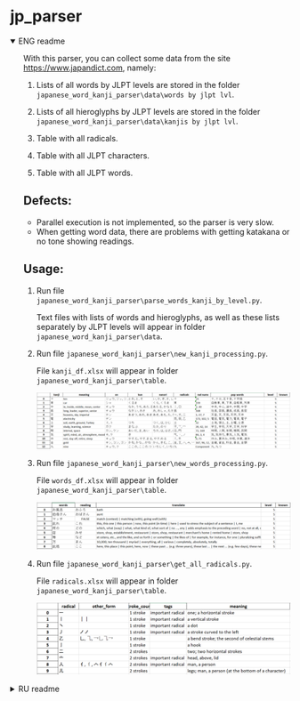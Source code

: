 # jp_parser

<details open>
<summary>
ENG readme
</summary>

<ul>

With this parser, you can collect some data from the site https://www.japandict.com, namely:
1. Lists of all words by JLPT levels are stored in the folder `japanese_word_kanji_parser\data\words by jlpt lvl`.

2. Lists of all hieroglyphs by JLPT levels are stored in the folder `japanese_word_kanji_parser\data\kanjis by jlpt lvl`.

3. Table with all radicals.

4. Table with all JLPT characters.

5. Table with all JLPT words.

## Defects:
- Parallel execution is not implemented, so the parser is very slow.
- When getting word data, there are problems with getting katakana or no tone showing readings.

## Usage:
1. Run file `japanese_word_kanji_parser\parse_words_kanji_by_level.py`.

<ul>

Text files with lists of words and hieroglyphs, as well as these lists separately by JLPT levels will appear in folder `japanese_word_kanji_parser\data`.

</ul>
  
2. Run file `japanese_word_kanji_parser\new_kanji_processing.py`.

<ul>

File `kanji_df.xlsx` will appear in folder `japanese_word_kanji_parser\table`.

![image](https://github.com/shi-i-chan/jp_parser/blob/main/screens/kanjis_df.png)

</ul>

3. Run file `japanese_word_kanji_parser\new_words_processing.py`.

<ul>

File `words_df.xlsx` will appear in folder `japanese_word_kanji_parser\table`.

![image](https://github.com/shi-i-chan/jp_parser/blob/main/screens/words_df.png)

</ul>

4. Run file `japanese_word_kanji_parser\get_all_radicals.py`.

<ul>

File `radicals.xlsx` will appear in folder `japanese_word_kanji_parser\table`.

![image](https://github.com/shi-i-chan/jp_parser/blob/main/screens/radicals.png)

</ul>

<ul>

</details>

<details>
<summary>
RU readme
</summary>

<ul>

С помощью этого парсера можно собрать некоторые данные с сайта https://www.japandict.com, а именно:
1. Списки всех японских слов по уровням JLPT находятся в папке `japanese_word_kanji_parser\data\words by jlpt lvl`.

2. Списки всех иероглифов по уровням JLPT находятся в папке `japanese_word_kanji_parser\data\kanjis by jlpt lvl`.

3. Таблицу со всеми радикалами.

4. Таблицу со всеми иероглифами по уровням JLPT.

5. Таблицу со всеми японскими словами по уровням JLPT.

## Недостатки:
- Не реализовано параллельное выполнение, так что парсер работает медленно.
- При сборе данных есть некоторые проблемы с получением чтений на катакане или чтений без отображения тона чтения. и When getting word data, there are problems with getting katakana or no tone showing readings.

## Использование:
1. Запустить файл `japanese_word_kanji_parser\parse_words_kanji_by_level.py`.

<ul>

Текстовые файлы со списками всех слов и иероглифов, а также их списки по уровням JLPT появятся в папке `japanese_word_kanji_parser\data`.

</ul>
  
2. Запустить файл `japanese_word_kanji_parser\new_kanji_processing.py`.

<ul>

Файл `kanji_df.xlsx` появится в папке `japanese_word_kanji_parser\table`.

![image](https://github.com/shi-i-chan/jp_parser/blob/main/screens/kanjis_df.png)

</ul>

3. Запустить файл `japanese_word_kanji_parser\new_words_processing.py`.

<ul>

Файл `words_df.xlsx` появится в папке `japanese_word_kanji_parser\table`.

![image](https://github.com/shi-i-chan/jp_parser/blob/main/screens/words_df.png)

</ul>

4. Запустить файл `japanese_word_kanji_parser\get_all_radicals.py`.

<ul>

Файл `radicals.xlsx` появится в папке `japanese_word_kanji_parser\table`.

![image](https://github.com/shi-i-chan/jp_parser/blob/main/screens/radicals.png)

</ul>

</details>
